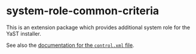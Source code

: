 system-role-common-criteria
===========================

This is an extension package which provides additional system role for
the YaST installer.

See also the [documentation for the `control.xml` file][1].

[1]: https://github.com/yast/yast-installation/blob/master/doc/control-file.md

